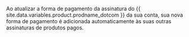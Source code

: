 Ao atualizar a forma de pagamento da assinatura do {{ site.data.variables.product.prodname_dotcom }} da sua conta, sua nova forma de pagamento é adicionada automaticamente às suas outras assinaturas de produtos pagos.
